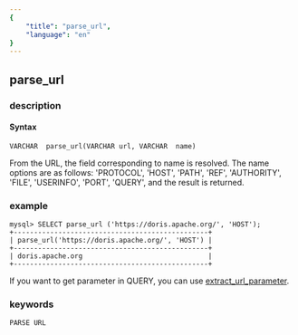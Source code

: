 ```yaml
---
{
    "title": "parse_url",
    "language": "en"
}
---
```


<!-- 
Licensed to the Apache Software Foundation (ASF) under one
or more contributor license agreements.  See the NOTICE file
distributed with this work for additional information
regarding copyright ownership.  The ASF licenses this file
to you under the Apache License, Version 2.0 (the
"License"); you may not use this file except in compliance
with the License.  You may obtain a copy of the License at

  http://www.apache.org/licenses/LICENSE-2.0

Unless required by applicable law or agreed to in writing,
software distributed under the License is distributed on an
"AS IS" BASIS, WITHOUT WARRANTIES OR CONDITIONS OF ANY
KIND, either express or implied.  See the License for the
specific language governing permissions and limitations
under the License.
-->

## parse_url
### description
#### Syntax

`VARCHAR  parse_url(VARCHAR url, VARCHAR  name)`


From the URL, the field corresponding to name is resolved. The name options are as follows: 'PROTOCOL', 'HOST', 'PATH', 'REF', 'AUTHORITY', 'FILE', 'USERINFO', 'PORT', 'QUERY', and the result is returned.

### example

```
mysql> SELECT parse_url ('https://doris.apache.org/', 'HOST');
+------------------------------------------------+
| parse_url('https://doris.apache.org/', 'HOST') |
+------------------------------------------------+
| doris.apache.org                               |
+------------------------------------------------+
```

If you want to get parameter in QUERY, you can use [extract_url_parameter](./extract_url_parameter.md).

### keywords
    PARSE URL
